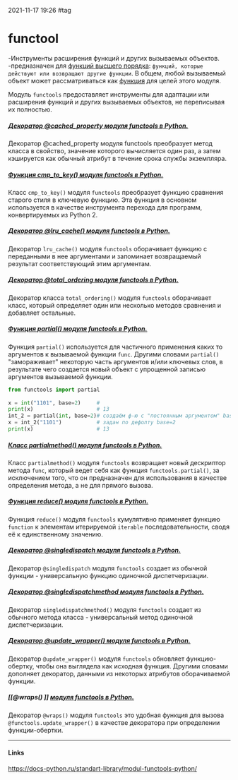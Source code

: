 2021-11-17 19:26
#tag
# functool
-Инструменты расширения функций и других вызываемых объектов.
-предназначен для [функций высшего порядка](https://docs-python.ru/tutorial/opredelenie-funktsij-python/peredacha-funktsii-drugoj-funktsii/ "Передача функции в качестве аргумента другой функции."): `функций, которые действуют или возвращают другие функции`. В общем, любой вызываемый объект может рассматриваться как [функция](https://docs-python.ru/tutorial/opredelenie-funktsij-python/ "Функции в Python, определение функций.") для целей этого модуля.

Модуль `functools` предоставляет инструменты для адаптации или расширения функций и других вызываемых объектов, не переписывая их полностью.

##### [Декоратор @cached_property модуля functools в Python.](https://docs-python.ru/standart-library/modul-functools-python/dekorator-cached-property-modulja-functools/ "Кешировать метод класса и преобразовать его в свойство в Python.")

Декоратор @cached_property модуля functools преобразует метод класса в свойство, значение которого вычисляется один раз, а затем кэшируется как обычный атрибут в течение срока службы экземпляра.

##### [Функция cmp_to_key() модуля functools в Python.](https://docs-python.ru/standart-library/modul-functools-python/funktsija-cmp-to-key-modulja-functools/ "Преобразовать функцию сравнения в ключевую функцию в Python.")

Класс `cmp_to_key()` модуля `functools` преобразует функцию сравнения старого стиля в ключевую функцию. Эта функция в основном используется в качестве инструмента перехода для программ, конвертируемых из Python 2.

##### [Декоратор @lru_cache() модуля functools в Python.](https://docs-python.ru/standart-library/modul-functools-python/dekorator-lru-cache-modulja-functools/ "Кеширование результата выполнения функции в Python.")

Декоратор `lru_cache()` модуля `functools` оборачивает функцию с переданными в нее аргументами и запоминает возвращаемый результат соответствующий этим аргументам.

##### [Декоратор @total_ordering модуля functools в Python.](https://docs-python.ru/standart-library/modul-functools-python/dekorator-total-ordering-modulja-functools/ "Создать недостающие методы сравнения в Python.")

Декоратор класса `total_ordering()` модуля `functools` оборачивает класс, который определяет один или несколько методов сравнения и добавляет остальные.

##### [Функция partial() модуля functools в Python.](https://docs-python.ru/standart-library/modul-functools-python/funktsija-partial-modulja-functools/ "Заморозить часть аргументов вызываемой функции в Python.")
Функция `partial()` используется для частичного применения каких то аргументов к вызываемой функции `func`. Другими словами `partial()` "замораживает" некоторую часть аргументов и/или ключевых слов, в результате чего создается новый объект с упрощенной записью аргументов вызываемой функции.
```py
from functools import partial  
  
x = int("1101", base=2)  	# 
print(x)  					# 13
int_2 = partial(int, base=2)# создаём ф-ю с "постоянным аргументом" base=2
x = int_2("1101")  			# задан по дефолту base=2
print(x)  					# 13
```
##### [Класс partialmethod() модуля functools в Python.](https://docs-python.ru/standart-library/modul-functools-python/klass-partialmethod-modulja-functools/ "Заморозить часть аргументов метода класса в Python.")

Класс `partialmethod()` модуля `functools` возвращает новый дескриптор метода `func`, который ведет себя как функция `functools.partial()`, за исключением того, что он предназначен для использования в качестве определения метода, а не для прямого вызова.

##### [Функция reduce() модуля functools в Python.](https://docs-python.ru/standart-library/modul-functools-python/funktsija-reduce-modulja-functools/ "Функция reduce() в Python.")

Функция `reduce()` модуля `functools` кумулятивно применяет функцию `function` к элементам итерируемой `iterable` последовательности, сводя её к единственному значению.

#####  [Декоратор @singledispatch модуля functools в Python.](https://docs-python.ru/standart-library/modul-functools-python/dekorator-singledispatch-modulja-functools/ "Универсальная функция одиночной диспетчеризации в Python.")

Декоратор `@singledispatch` модуля `functools` создает из обычной функции - универсальную функцию одиночной диспетчеризации.

##### [Декоратор @singledispatchmethod модуля functools в Python.](https://docs-python.ru/standart-library/modul-functools-python/dekorator-singledispatchmethod-modulja-functools/ "Универсальный метод одиночной диспетчеризации в Python.")

Декоратор `singledispatchmethod()` модуля `functools` создает из обычного метода класса - универсальный метод одиночной диспетчеризации.

##### [Декоратор @update_wrapper() модуля functools в Python.](https://docs-python.ru/standart-library/modul-functools-python/dekorator-update-wrapper-modulja-functools/ "Заменить атрибуты функции атрибутами другой функции в Python.")

Декоратор `@update_wrapper()` модуля `functools` обновляет функцию-обертку, чтобы она выглядела как исходная функция. Другими словами дополняет декоратор, данными из некоторых атрибутов оборачиваемой функции.

##### [[@wraps() ]] [модуля functools в Python.](https://docs-python.ru/standart-library/modul-functools-python/dekorator-wraps-modulja-functools/ "Заменить атрибуты декоратора на атрибуты исходной функции в Python.")

Декоратор `@wraps()` модуля `functools` это удобная функция для вызова `@functools.update_wrapper()` в качестве декоратора при определении функции-обертки.
_____________
#### Links
https://docs-python.ru/standart-library/modul-functools-python/